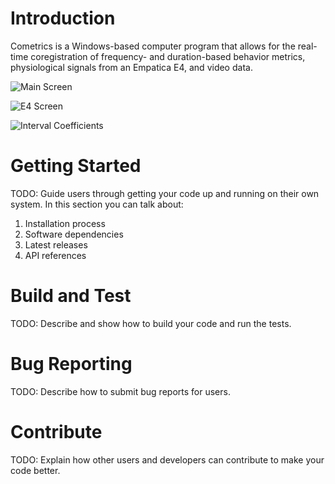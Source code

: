 # Introduction 
Cometrics is a Windows-based computer program that allows for the real-time coregistration of frequency- and duration-based behavior metrics, physiological signals from an Empatica E4, and video data.

![Main Screen](https://github.com/Munroe-Meyer-Institute-VR-Laboratory/ECL/blob/main/gui_images/MainScreen.jpg)

![E4 Screen](https://github.com/Munroe-Meyer-Institute-VR-Laboratory/ECL/blob/main/gui_images/E4Screen.jpg)

![Interval Coefficients](https://github.com/Munroe-Meyer-Institute-VR-Laboratory/ECL/blob/main/gui_images/AccuracyScreen.jpg)

# Getting Started
TODO: Guide users through getting your code up and running on their own system. In this section you can talk about:
1.	Installation process
2.	Software dependencies
3.	Latest releases
4.	API references

# Build and Test
TODO: Describe and show how to build your code and run the tests. 

# Bug Reporting
TODO: Describe how to submit bug reports for users.

# Contribute
TODO: Explain how other users and developers can contribute to make your code better. 

